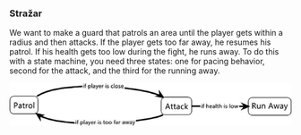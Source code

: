 ### Stražar

We want to make a guard that patrols an area until the player gets within a radius and then attacks. If the player gets too far away, he resumes his patrol. If his health gets too low during the fight, he runs away. To do this with a state machine, you need three states: one for pacing behavior, second for the attack, and the third for the running away.

![strazar-stanja](slike/strazar-stanja.png?row=true)

